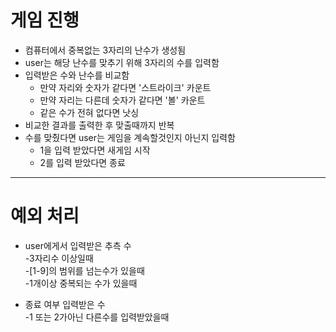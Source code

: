 # 게임 진행
- 컴퓨터에서 중복없는 3자리의 난수가 생성됨  
- user는 해당 난수를 맞추기 위해 3자리의 수를 입력함  
- 입력받은 수와 난수를 비교함  
   * 만약 자리와 숫자가 같다면 '스트라이크' 카운트  
   * 만약 자리는 다른데 숫자가 같다면 '볼' 카운트  
   * 같은 수가 전혀 없다면 낫싱  
- 비교한 결과를 출력한 후 맞출때까지 반복  
- 수를 맞췄다면 user는 게임을 계속할것인지 아닌지 입력함  
   * 1을 입력 받았다면 새게임 시작  
   * 2를 입력 받았다면 종료   

-----------------

# 예외 처리
- user에게서 입력받은 추측 수  
   -3자리수 이상일때  
   -[1-9]의 범위를 넘는수가 있을때  
   -1개이상 중복되는 수가 있을때  
   
- 종료 여부 입력받은 수  
   -1 또는 2가아닌 다른수를 입력받았을때  
